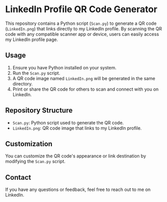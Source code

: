 # LinkedIn Profile QR Code Generator

This repository contains a Python script (`Scan.py`) to generate a QR code (`LinkedIn.png`) that links directly to my LinkedIn profile. By scanning the QR code with any compatible scanner app or device, users can easily access my LinkedIn profile page.

## Usage

1. Ensure you have Python installed on your system.
2. Run the `Scan.py` script.
3. A QR code image named `LinkedIn.png` will be generated in the same directory.
4. Print or share the QR code for others to scan and connect with you on LinkedIn.

## Repository Structure

- `Scan.py`: Python script used to generate the QR code.
- `LinkedIn.png`: QR code image that links to my LinkedIn profile.

## Customization

You can customize the QR code's appearance or link destination by modifying the `Scan.py` script.



## Contact

If you have any questions or feedback, feel free to reach out to me on LinkedIn.
